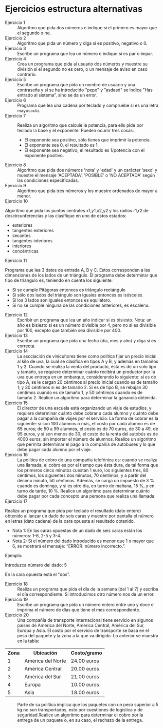 # Ejercicios estructura alternativas
<dl>
        <dt>Ejercicio 1</dt>
        <dd>Algoritmo que pida dos números e indique si el primero es mayor que el segundo o no.</dd>
        <dt>Ejercicio 2</dt>
        <dd>Algoritmo que pida un número y diga si es positivo, negativo o 0.</dd>
        <dt>Ejercicio 3</dt>
        <dd>Escribe un programa que lea un número e indique si es par o impar.</dd>
        <dt>Ejercicio 4</dt>
        <dd>Crea un programa que pida al usuario dos números y muestre su división si el segundo no es cero, o un mensaje de aviso en caso contrario.</dd>
        <dt>Ejercicio 5</dt>
        <dd>Escribe un programa que pida un nombre de usuario y una contraseña y si se ha introducido "pepe" y "asdasd" se indica "Has entrado al sistema", sino se da un error.</dd>
        <dt>Ejercicio 6</dt>
        <dd>Programa que lea una cadena por teclado y compruebe si es una letra mayúscula.</dd>
        <dt>Ejercicio 7</dt>
        <dd>
            <p>Realiza un algoritmo que calcule la potencia, para ello pide por teclado la base y el exponente. Pueden ocurrir tres cosas:</p>
            <ul>
                <li>El exponente sea positivo, sólo tienes que imprimir la potencia.</li>
                <li>El exponente sea 0, el resultado es 1.</li>
                <li>El exponente sea negativo, el resultado es 1/potencia con el exponente positivo.</li>
            </ul>
        </dd>
        <dt>Ejercicio 8</dt>
        <dd>Algoritmo que pida dos números 'nota' y 'edad' y un carácter 'sexo' y muestre el mensaje 'ACEPTADA', 'POSIBLE' o 'NO ACEPTADA' según las condiciones especificadas.</dd>
        <dt>Ejercicio 9</dt>
        <dd>Algoritmo que pida tres números y los muestre ordenados de mayor a menor.</dd>
        <dt>Ejercicio 10</dt>
            <p>Algoritmo que pida los puntos centrales x1,y1,x2,y2 y los radios r1,r2 de doscircunferencias y las clasifique en uno de estos estados:</p>
            <ul>
                <li>exteriores</li>
                <li>tangentes exteriores</li>
                <li>secantes</li>
                <li>tangentes interiores</li>
                <li>interiores</li>
                <li>concéntricas</li>
            </ul>
        <dt>Ejercicio 11</dt>
            <p>Programa que lea 3 datos de entrada A, B y C. Estos corresponden a las dimensiones de los lados de un triángulo. El programa debe determinar que tipo de triangulo es, teniendo en cuenta los siguiente:</p>
            <ul>
                <li>Si se cumple Pitágoras entonces es triángulo rectángulo</li>
                <li>Si sólo dos lados del triángulo son iguales entonces es isósceles.</li>
                <li>Si los 3 lados son iguales entonces es equilátero.</li>
                <li>Si no se cumple ninguna de las condiciones anteriores, es escaleno.</li>
            </ul>
        <dt>Ejercicio 12</dt>
        <dd>Escribir un programa que lea un año indicar si es bisiesto. Nota: un año es bisiesto si es un número divisible por 4, pero no si es divisible por 100, excepto que también sea divisible por 400.</dd>
        <dt>Ejercicio 13</dt>
        <dd>Escribe un programa que pida una fecha (día, mes y año) y diga si es correcta.</dd>
        <dt>Ejercicio 14</dt>
        <dd>La asociación de vinicultores tiene como política fijar un precio inicial al kilo de uva, la cual se clasifica en tipos A y B, y además en tamaños 1 y 2. Cuando se realiza la venta del producto, ésta es de un solo tipo y tamaño, se requiere determinar cuánto recibirá un productor por la uva que entrega en un embarque, considerando lo siguiente: si es de tipo A,
        se le cargan 20 céntimos al precio inicial cuando es de tamaño 1; y 30 céntimos si es de tamaño 2. Si es de tipo B, se rebajan 30 céntimos cuando es de tamaño 1, y 50 céntimos cuando es de tamaño 2. Realice un algoritmo para determinar la ganancia obtenida.</dd>
        <dt>Ejercicio 15</dt>
        <dd>El director de una escuela está organizando un viaje de estudios, y requiere determinar cuánto debe cobrar a cada alumno y cuánto debe pagar a la compañía de viajes por el servicio. La forma de cobrar es la siguiente: si son 100 alumnos o más, el costo por cada alumno es de 65 euros; de 50 a 99 alumnos, el costo es de 70 euros, de 30 a 49, de 95 euros, y si son menos de 30, el costo de la renta del autobús es de 4000 euros, sin importar el número de alumnos.
        Realice un algoritmo que permita determinar el pago a la compañía de autobuses y lo que debe pagar cada alumno por el viaje.</dd>
        <dt>Ejercicio 16</dt>
        <dd>La política de cobro de una compañía telefónica es: cuando se realiza una llamada, el cobro es por el tiempo que ésta dura, de tal forma que los primeros cinco minutos cuestan 1 euro, los siguientes tres, 80 céntimos, los siguientes dos minutos, 70 céntimos, y a partir del décimo minuto, 50 céntimos.
        Además, se carga un impuesto de 3 % cuando es domingo, y si es otro día, en turno de mañana, 15 %, y en turno de tarde, 10 %. Realice un algoritmo para determinar cuánto debe pagar por cada concepto una persona que realiza una llamada.</dd>
        <dt>Ejercicio 17</dt>
            <p>Realiza un programa que pida por teclado el resultado (dato entero) obtenido al lanzar un dado de seis caras y muestre por pantalla el número en letras (dato cadena) de la cara opuesta al resultado obtenido.</p>
            <ul>
                <li>Nota 1: En las caras opuestas de un dado de seis caras están los números: 1-6, 2-5 y 3-4.</li>
                <li>Nota 2: Si el número del dado introducido es menor que 1 o mayor que 6, se mostrará el mensaje: “ERROR: número incorrecto.”.</li>
            </ul>
            <p>Ejemplo:</p>
                <p>Introduzca número del dado: 5</p>
                <p>En la cara opuesta está el "dos".</p>
        <dt>Ejercicio 18</dt>
        <dd>Realiza un programa que pida el día de la semana (del 1 al 7) y escriba el día correspondiente. Si introducimos otro número nos da un error.</dd>
        <dt>Ejercicio 19</dt>
        <dd>Escribe un programa que pida un número entero entre uno y doce e imprima el número de días que tiene el mes correspondiente.</dd>
        <dt>Ejercicio 20</dt>
        <dd>Una compañía de transporte internacional tiene servicio en algunos países de América del Norte, América Central, América del Sur, Europa y Asia. El costo por el servicio de transporte se basa en el peso del paquete y la zona a la que va dirigido. Lo anterior se muestra en la tabla:</dd>
        
<table>
        <tr>
            <th>Zona</th>
            <th>Ubicación</th>
            <th>Costo/gramo</th>
        </tr>
        <tr>
            <td>1</td>
            <td>América del Norte</td>
            <td>24.00 euros</td>
        </tr>
        <tr>
            <td>2</td>
            <td>América Central</td>
            <td>20.00 euros</td>
        </tr>
        <tr>
            <td>3</td>
            <td>América del Sur</td>
            <td>21.00 euros</td>
        </tr>
        <tr>
            <td>4</td>
            <td>Europa</td>
            <td>10.00 euros</td>
        </tr>
        <tr>
            <td>5</td>
            <td>Asia</td>
            <td>18.00 euros</td>
        </tr>
</table>
        <dd>Parte de su política implica que los paquetes con un peso superior a 5 kg no son transportados, esto por cuestiones de logística y de seguridad.Realice un algoritmo para determinar el cobro por la entrega de un paquete o, en su caso, el rechazo de la entrega.</dd>

   </dl>
